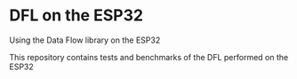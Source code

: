 # DFL on the ESP32
Using the Data Flow library on the ESP32  

This repository contains tests and benchmarks of the DFL performed on the ESP32